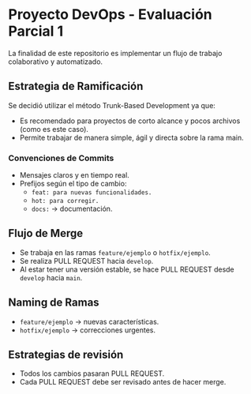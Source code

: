 # Proyecto DevOps - Evaluación Parcial 1

La finalidad de este repositorio es implementar un flujo de trabajo colaborativo y automatizado.

## Estrategia de Ramificación

Se decidió utilizar el método Trunk-Based Development ya que:
- Es recomendado para proyectos de corto alcance y pocos archivos (como es este caso).
- Permite trabajar de manera simple, ágil y directa sobre la rama main.

### Convenciones de Commits

- Mensajes claros y en tiempo real.
- Prefijos según el tipo de cambio:
  - `feat: para nuevas funcionalidades.`
  - `hot: para corregir.`
  - `docs:` → documentación.

## Flujo de Merge

- Se trabaja en las ramas `feature/ejemplo` o `hotfix/ejemplo`.
- Se realiza PULL REQUEST hacia `develop`.
- Al estar tener una versión estable, se hace PULL REQUEST desde `develop` hacia `main`.

## Naming de Ramas

- `feature/ejemplo` → nuevas características.
- `hotfix/ejemplo` → correcciones urgentes.

## Estrategias de revisión

- Todos los cambios pasaran PULL REQUEST.
- Cada PULL REQUEST debe ser revisado antes de hacer merge.
